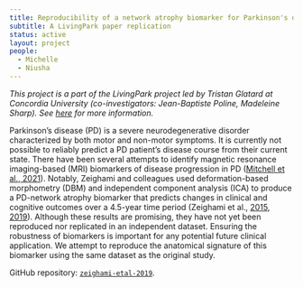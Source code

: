 ```yaml
---
title: Reproducibility of a network atrophy biomarker for Parkinson's disease
subtitle: A LivingPark paper replication
status: active
layout: project
people:
  - Michelle
  - Niusha
---
```


*This project is a part of the LivingPark project led by Tristan Glatard at Concordia University (co-investigators: Jean-Baptiste Poline, Madeleine Sharp). See [here](https://github.com/LivingPark-MRI) for more information.*

Parkinson’s disease (PD) is a severe neurodegenerative disorder characterized by both motor and non-motor symptoms. It is currently not possible to reliably predict a PD patient’s disease course from their current state. There have been several attempts to identify magnetic resonance imaging-based (MRI) biomarkers of disease progression in PD ([Mitchell et al., 2021](https://doi.org/10.1001/jamaneurol.2021.1312)). Notably, Zeighami and colleagues used deformation-based morphometry (DBM) and independent component analysis (ICA) to produce a PD-network atrophy biomarker that predicts changes in clinical and cognitive outcomes over a 4.5-year time period (Zeighami et al., [2015](https://doi.org/10.7554/eLife.08440), [2019](https://doi.org/10.1016%2Fj.nicl.2019.101986)). Although these results are promising, they have not yet been reproduced nor replicated in an independent dataset. Ensuring the robustness of biomarkers is important for any potential future clinical application. We attempt to reproduce the anatomical signature of this biomarker using the same dataset as the original study.

GitHub repository: [`zeighami-etal-2019`](https://github.com/LivingPark-MRI/zeighami-etal-2019).
